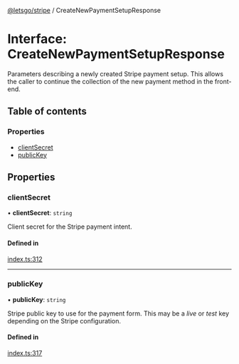 [@letsgo/stripe](../README.md) / CreateNewPaymentSetupResponse

# Interface: CreateNewPaymentSetupResponse

Parameters describing a newly created Stripe payment setup. This allows the caller to continue
the collection of the new payment method in the front-end.

## Table of contents

### Properties

- [clientSecret](CreateNewPaymentSetupResponse.md#clientsecret)
- [publicKey](CreateNewPaymentSetupResponse.md#publickey)

## Properties

### clientSecret

• **clientSecret**: `string`

Client secret for the Stripe payment intent.

#### Defined in

[index.ts:312](https://github.com/47chapters/letsgo/blob/11c7e19/packages/stripe/src/index.ts#L312)

___

### publicKey

• **publicKey**: `string`

Stripe public key to use for the payment form. This may be a _live_ or _test_ key depending
on the Stripe configuration.

#### Defined in

[index.ts:317](https://github.com/47chapters/letsgo/blob/11c7e19/packages/stripe/src/index.ts#L317)
